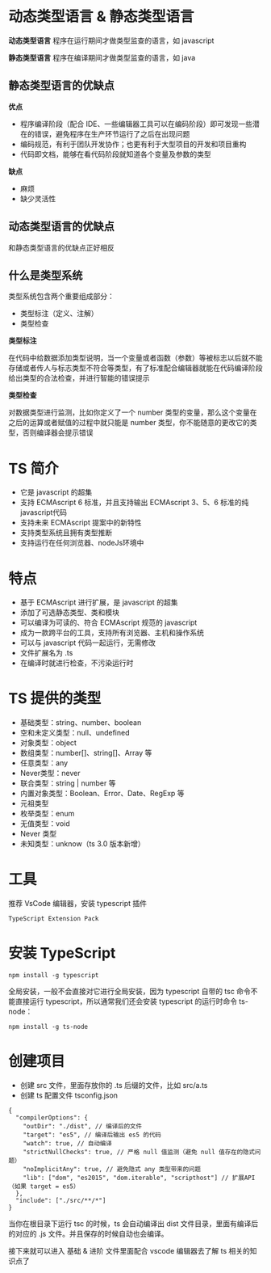 # 动态类型语言 & 静态类型语言
**动态类型语言**
程序在运行期间才做类型监查的语言，如 javascript

**静态类型语言**
程序在编译期间才做类型监查的语言，如 java

## 静态类型语言的优缺点
**优点**

- 程序编译阶段（配合 IDE、一些编辑器工具可以在编码阶段）即可发现一些潜在的错误，避免程序在生产环节运行了之后在出现问题
- 编码规范，有利于团队开发协作；也更有利于大型项目的开发和项目重构
- 代码即文档，能够在看代码阶段就知道各个变量及参数的类型

**缺点**

- 麻烦
- 缺少灵活性

## 动态类型语言的优缺点
和静态类型语言的优缺点正好相反


## 什么是类型系统
类型系统包含两个重要组成部分：

- 类型标注（定义、注解）
- 类型检查

**类型标注**

在代码中给数据添加类型说明，当一个变量或者函数（参数）等被标志以后就不能存储或者传人与标志类型不符合等类型，有了标准配合编辑器就能在代码编译阶段给出类型的合法检查，并进行智能的错误提示

**类型检查**

对数据类型进行监测，比如你定义了一个 number 类型的变量，那么这个变量在之后的运算或者赋值的过程中就只能是 number 类型，你不能随意的更改它的类型，否则编译器会提示错误


# TS 简介 #
- 它是 javascript 的超集
- 支持 ECMAscript 6 标准，并且支持输出 ECMAscript 3、5、6 标准的纯javascript代码
- 支持未来 ECMAscript 提案中的新特性
- 支持类型系统且拥有类型推断
- 支持运行在任何浏览器、nodeJs环境中

# 特点 #
- 基于 ECMAscript 进行扩展，是 javascript 的超集
- 添加了可选静态类型、类和模块
- 可以编译为可读的、符合 ECMAscript 规范的 javascript
- 成为一款跨平台的工具，支持所有浏览器、主机和操作系统
- 可以与 javascript 代码一起运行，无需修改
- 文件扩展名为 .ts
- 在编译时就进行检查，不污染运行时


# TS 提供的类型 #
- 基础类型：string、number、boolean
- 空和未定义类型：null、undefined
- 对象类型：object
- 数组类型：number[]、string[]、Array<string> 等
- 任意类型：any
- Never类型：never
- 联合类型：string | number 等
- 内置对象类型：Boolean、Error、Date、RegExp 等
- 元祖类型
- 枚举类型：enum
- 无值类型：void
- Never 类型
- 未知类型：unknow（ts 3.0 版本新增）


# 工具 #
推荐 VsCode 编辑器，安装 typescript 插件

```
TypeScript Extension Pack
```

# 安装 TypeScript #

```
npm install -g typescript
```

全局安装，一般不会直接对它进行全局安装，因为 typescript 自带的 tsc 命令不能直接运行 typescript，所以通常我们还会安装 typescript 的运行时命令 ts-node：

```
npm install -g ts-node
```


# 创建项目 #
- 创建 src 文件，里面存放你的 .ts 后缀的文件，比如 src/a.ts
- 创建 ts 配置文件 tsconfig.json

```
{
  "compilerOptions": {
    "outDir": "./dist", // 编译后的文件
    "target": "es5", // 编译后输出 es5 的代码
    "watch": true, // 自动编译
    "strictNullChecks": true, // 严格 null 值监测（避免 null 值存在的隐式问题）
    "noImplicitAny": true, // 避免隐式 any 类型带来的问题
    "lib": ["dom", "es2015", "dom.iterable", "scripthost"] // 扩展API（如果 target = es5）
  },
  "include": ["./src/**/*"]
}
```

当你在根目录下运行 tsc 的时候，ts 会自动编译出 dist 文件目录，里面有编译后的对应的 .js 文件。并且保存的时候自动也会编译。

接下来就可以进入 基础 & 进阶 文件里面配合 vscode 编辑器去了解 ts 相关的知识点了




















